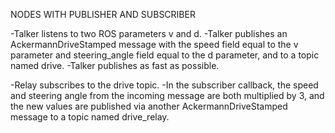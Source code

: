 NODES WITH PUBLISHER AND SUBSCRIBER


-Talker listens to two ROS parameters v and d.
-Talker publishes an AckermannDriveStamped message with the speed field equal to the v parameter and steering_angle field equal to the d parameter, and to a topic named drive.
-Talker publishes as fast as possible.

-Relay subscribes to the drive topic.
-In the subscriber callback,  the speed and steering angle from the incoming message are both multiplied by 3, and  the new values are published  via another AckermannDriveStamped message to a topic named drive_relay.

